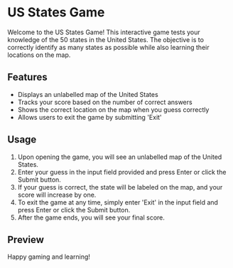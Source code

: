 # US States Game

Welcome to the US States Game! This interactive game tests your knowledge of the 50 states in the United States. The objective is to correctly identify as many states as possible while also learning their locations on the map.

## Features

- Displays an unlabelled map of the United States
- Tracks your score based on the number of correct answers
- Shows the correct location on the map when you guess correctly
- Allows users to exit the game by submitting 'Exit'

## Usage

1. Upon opening the game, you will see an unlabelled map of the United States.
2. Enter your guess in the input field provided and press Enter or click the Submit button.
3. If your guess is correct, the state will be labeled on the map, and your score will increase by one.
4. To exit the game at any time, simply enter 'Exit' in the input field and press Enter or click the Submit button.
5. After the game ends, you will see your final score.

## Preview

Happy gaming and learning!
